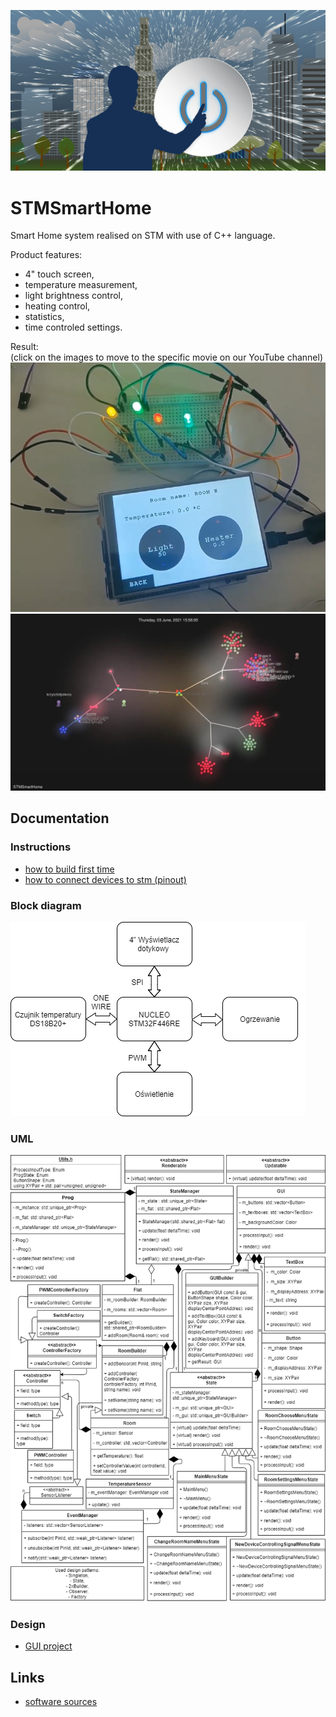 ![ReadMe](docs/assets/ReadMe.jpg)

# STMSmartHome
Smart Home system realised on STM with use of C++ language.

Product features:
* 4" touch screen,
* temperature measurement,
* light brightness control,
* heating control,
* statistics,
* time controled settings.

Result:  
(click on the images to move to the specific movie on our YouTube channel)  
[![Result](docs/assets/Result.jpg)](https://www.youtube.com/watch?v=28xRfD5T_kk "STMSmartHome")  
[![Gource](docs/assets/Gource.jpg)](https://www.youtube.com/watch?v=1gYMx32AHFE&t=1s "STMSmartHome worklog by Gource")  

## Documentation
### Instructions
* [how to build first time](docs/BUILDING.md "BUILD.md")
* [how to connect devices to stm (pinout)](docs/PINOUT.md "PINOUT.md")

### Block diagram
![BlockDiagram](docs/assets/BlockDiagram.png)

### UML
![UML](docs/assets/UML.png)

### Design
* [GUI project](docs/GUIProject.md "GUIProject.md")

## Links
* [software sources](/src/sw/Core/ "software_sources")
